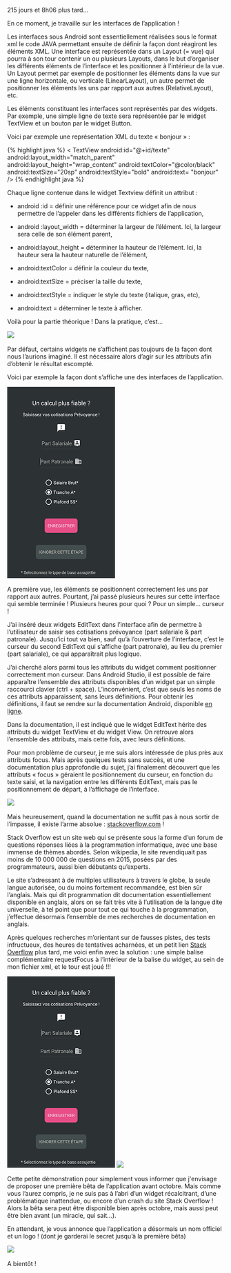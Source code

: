 215 jours et 8h06 plus tard...

En ce moment, je travaille sur les interfaces de l’application !

Les interfaces sous Android sont essentiellement réalisées sous le format xml le code JAVA permettant ensuite de définir la façon dont réagiront les éléments XML. Une interface est représentée dans un <span class="highlight-span">Layout</span> (= vue) qui pourra à son tour contenir un ou plusieurs Layouts, dans le but d’organiser les différents éléments de l’interface et les positionner à l’intérieur de la vue. Un Layout permet par exemple de positionner les éléments dans la vue sur une ligne horizontale, ou verticale (LinearLayout), un autre permet de positionner les éléments les uns par rapport aux autres (RelativeLayout), etc.

Les éléments constituant les interfaces sont représentés par des <span class="highlight-span">widgets</span>. Par exemple, une simple ligne de texte sera représentée par le widget <span class="highlight-span">TextView</span> et un bouton par le widget <span class="highlight-span">Button</span>. 

Voici par exemple une représentation XML du texte « bonjour » :

{% highlight java %}
< TextView
    android:id="@+id/texte"
    android:layout_width="match_parent"
    android:layout_height="wrap_content"
    android:textColor="@color/black"
    android:textSize="20sp"
    android:textStyle="bold"
    android:text= "bonjour"
/>
{% endhighlight java %}

Chaque ligne contenue dans le widget Textview définit un <span class="highlight-span">attribut</span> :

- <span class="highlight-span">android :id</span> = définir une référence pour ce widget afin de nous permettre de l’appeler dans les différents fichiers de l’application,

- <span class="highlight-span">android :layout_width</span> = déterminer la largeur de l’élément. Ici, la largeur sera celle de son élément parent, 

- <span class="highlight-span">android:layout_height</span> = déterminer la hauteur de l’élément. Ici, la hauteur sera la hauteur naturelle de l’élément,

- <span class="highlight-span">android:textColor</span> = définir la couleur du texte,

- <span class="highlight-span">android:textSize</span> = préciser la taille du texte,

- <span class="highlight-span">android:textStyle</span> = indiquer le style du texte (italique, gras, etc),

- <span class="highlight-span">android:text</span> = déterminer le texte à afficher.


Voilà pour la partie théorique ! Dans la pratique, c’est…

<img src = "https://media.giphy.com/media/Z7YWBq9QCLnB6/giphy.gif"/>

Par défaut, certains widgets ne s’affichent pas toujours de la façon dont nous l’aurions imaginé. Il est nécessaire alors d’agir sur les attributs afin d’obtenir le résultat escompté.  

Voici par exemple la façon dont s’affiche une des interfaces de l’application.

<img src="/img/prev2.png"/>

A première vue, les éléments se positionnent correctement les uns par rapport aux autres. Pourtant, j’ai passé plusieurs heures sur cette interface qui semble terminée ! Plusieurs heures pour quoi ? Pour un simple… <span class="highlight-span">curseur</span> !

J’ai inséré deux widgets <span class="highlight-span">EditText</span> dans l’interface afin de permettre à l’utilisateur de saisir ses <span class="highlight-span">cotisations prévoyance</span> (part salariale & part patronale). Jusqu’ici tout va bien, sauf qu’à l’ouverture de l’interface, c’est le curseur du second EditText qui s’affiche (part patronale), au lieu du premier (part salariale), ce qui apparaîtrait plus logique.

J’ai cherché alors parmi tous les attributs du widget comment positionner correctement mon curseur. Dans <span class="highlight-span">Android Studio</span>, il est possible de faire apparaître l’ensemble des attributs disponibles d’un widget par un simple raccourci clavier (ctrl + space). L’inconvénient, c’est que seuls les noms de ces attributs apparaissent, sans leurs définitions. Pour obtenir les définitions, il faut se rendre sur la <span class="highlight-span">documentation Android</span>, disponible <a href="https://developer.android.com/reference/android/widget/EditText.html" >en ligne</a>.

Dans la documentation, il est indiqué que le widget EditText hérite des attributs du widget <span class="highlight-span">TextView</span> et du widget <span class="highlight-span">View</span>. On retrouve alors l’ensemble des attributs, mais cette fois, avec leurs définitions.

Pour mon problème de curseur, je me suis alors intéressée de plus près aux attributs <span class="highlight-span">focus</span>. Mais après quelques tests sans succès, et une documentation plus approfondie du sujet, j’ai finalement découvert que les attributs « focus » géraient le positionnement du curseur, en fonction du texte saisi, et la navigation entre les différents EditText, mais pas le positionnement de départ, à l’affichage de l’interface.

<img src="https://media.giphy.com/media/TRFSdeDalM46I/giphy.gif"/>

Mais heureusement, quand la documentation ne suffit pas à nous sortir de l’impasse, il existe l’arme absolue : <a href="https://stackoverflow.com/">stackoverflow.com</a> !

Stack Overflow est un site web qui se présente sous la forme d’un forum de <span class="highlight-span">questions réponses</span> liées à la programmation informatique, avec une base immense de thèmes abordés. Selon wikipedia, le site revendiquait pas moins de 10 000 000 de questions en 2015, posées par des programmateurs, aussi bien débutants qu’experts.

Le site s’adressant à de multiples utilisateurs à travers le globe, la seule langue autorisée, ou du moins fortement recommandée, est bien sûr <span class="highlight-span">l’anglais</span>. Mais qui dit programmation dit documentation essentiellement disponible en anglais, alors on se fait très vite à l’utilisation de la langue dite universelle, à tel point que pour tout ce qui touche à la programmation, j’effectue désormais l’ensemble de mes recherches de documentation en anglais.

Après quelques recherches m’orientant sur de fausses pistes, des tests infructueux, des heures de tentatives acharnées, et un petit lien <a href="https://stackoverflow.com/questions/11226710/how-to-place-cursor-to-certain-edittext-box" >Stack Overflow</a> plus tard, me voici enfin avec la solution : une simple balise complémentaire <span class="highlight-span">requestFocus</span> à l’intérieur de la balise du widget, au sein de mon fichier xml, et le tour est joué !!!

<img src="/img/prev1.png"/>

<img src="https://media.giphy.com/media/9nCW9iugMDG4o/giphy.gif"/>

Cette petite démonstration pour simplement vous informer que j'envisage de proposer une première bêta de l’application <span class="highlight-span">avant octobre</span>. Mais comme vous l’aurez compris, je ne suis pas à l’abri d’un widget récalcitrant, d’une problématique inattendue, ou encore d’un crash du site Stack Overflow ! Alors la bêta sera peut être disponible bien après octobre, mais aussi peut être bien avant (un miracle, qui sait…).

En attendant, je vous annonce que l’application a désormais un nom officiel et un logo ! (dont je garderai le secret jusqu’à la première bêta)

<img src="https://media.giphy.com/media/l3q2U4wz2o3Nvrr7G/giphy.gif"/>

A bientôt !
